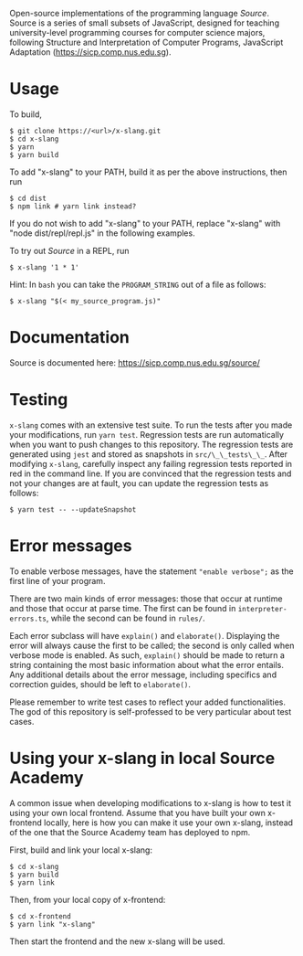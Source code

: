 Open-source implementations of the programming language *Source*. Source
is a series of small subsets of JavaScript, designed for teaching
university-level programming courses for computer science majors,
following Structure and Interpretation of Computer Programs, JavaScript
Adaptation (<https://sicp.comp.nus.edu.sg>).

Usage
=====

To build,

``` {.}
$ git clone https://<url>/x-slang.git
$ cd x-slang
$ yarn
$ yarn build
```

To add \"x-slang\" to your PATH, build it as per the above
instructions, then run

``` {.}
$ cd dist
$ npm link # yarn link instead?
```

If you do not wish to add \"x-slang\" to your PATH, replace
\"x-slang\" with \"node dist/repl/repl.js\" in the following examples.

To try out *Source* in a REPL, run

``` {.}
$ x-slang '1 * 1'
```

Hint: In `bash` you can take the `PROGRAM_STRING` out
of a file as follows:

``` {.}
$ x-slang "$(< my_source_program.js)"
```

Documentation
=============

Source is documented here: <https://sicp.comp.nus.edu.sg/source/>

Testing
=======
`x-slang` comes with an extensive test suite. To run the tests after you made your modifications, run 
`yarn test`. Regression tests are run automatically when you want to push changes to this repository. 
The regression tests are generated using `jest` and stored as snapshots in `src/\_\_tests\_\_`.  After modifying `x-slang`, carefully inspect any failing regression tests reported in red in the command line. If you are convinced that the regression tests and not your changes are at fault, you can update the regression tests as follows:  
``` {.}
$ yarn test -- --updateSnapshot
```

Error messages
==============

To enable verbose messages, have the statement `"enable verbose";` as the first line of your program.

There are two main kinds of error messages: those that occur at runtime
and those that occur at parse time. The first can be found in
`interpreter-errors.ts`, while the second can be found in `rules/`.

Each error subclass will have `explain()` and `elaborate()`. Displaying the
error will always cause the first to be called; the second is only
called when verbose mode is enabled. As such, `explain()` should be made
to return a string containing the most basic information about what the
error entails. Any additional details about the error message, including
specifics and correction guides, should be left to `elaborate()`.

Please remember to write test cases to reflect your added
functionalities. The god of this repository is self-professed to be very
particular about test cases.

Using your x-slang in local Source Academy
===========================================

A common issue when developing modifications to x-slang is how to test
it using your own local frontend. Assume that you have built your own
x-frontend locally, here is how you can make it use your own
x-slang, instead of the one that the Source Academy team has deployed
to npm.

First, build and link your local x-slang:
``` {.}
$ cd x-slang
$ yarn build
$ yarn link
```
Then, from your local copy of x-frontend:
``` {.}
$ cd x-frontend
$ yarn link "x-slang"
```

Then start the frontend and the new x-slang will be used. 
